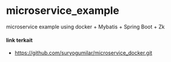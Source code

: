 # microservice_example
microservice example using docker + Mybatis + Spring Boot + Zk


#### link terkait

 - https://github.com/suryogumilar/microservice_docker.git
